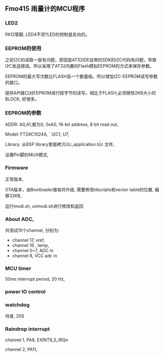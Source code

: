 ## Fmo415 雨量计的MCU程序

### LED2
PA12管脚, LED4不亮?LED的控制是反向的。


### EEPROM的使用
之前I2C的读取一直有问题，原因是AT32IDE自带的SDK的I2C代码有问题，导致I2C发送错误。所以采用了AT32内置的Flash模拟EEPROM的方式来保存参数。

EEPROM的最大写次数比FLASH高一个数量级。所以增加I2C-EEPROM读写参数的接口。

提供API接口对EEPROM进行按字节的读写。相比于FLASH,必须擦除2KB大小的BLOCK, 好很多。

### EEPROM的参数
ADDR: A0,A1,都为0, 0xA0, 16-bit address, 8 bit read out, 

Model: FT24C1024A,
`
I2C1, U7, 

Library: 从BSP library里面拷贝i2c_application.h|c 文件,

设置Pin脚的MUX模式,


### Firmware
正常版本,

OTA版本，由Bootloader接收并升级, 需要修改ldscripts和vector table的位置, 偏移32KB,

运行modi.sh, unmodi.sh进行修改和返回

### About ADC,
共测试10个channel, 分别为:

- channel 17, vref,
- channel 16 , temp,
- channel 0~7, ADC in
- channel 8, VCC adc in

### MCU timer
50ms interrupt period, 20 Hz, 

### power IO control


### watchdog
待查, 20S

### Raindrop interrupt
channel 1, PA8, EXINT9_5_IRQn

channel 2, PA11, 




